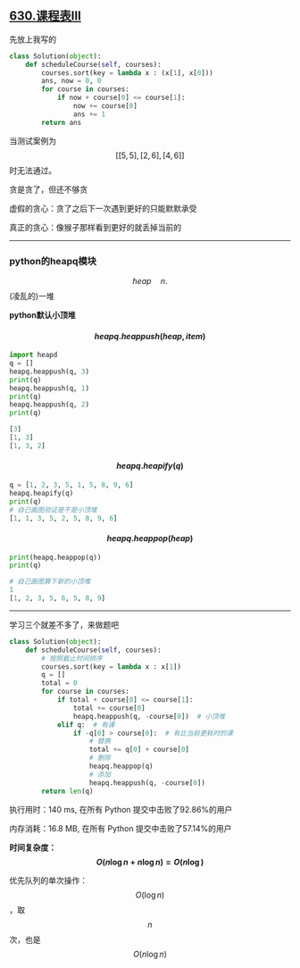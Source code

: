 ## [630.课程表III](https://leetcode-cn.com/problems/course-schedule-iii/)

先放上我写的

```python
class Solution(object):
    def scheduleCourse(self, courses):
        courses.sort(key = lambda x : (x[1], x[0]))
        ans, now = 0, 0
        for course in courses:
            if now + course[0] <= course[1]:
                now += course[0]
                ans += 1
        return ans
```

当测试案例为$$[[5,5],[2,6],[4,6]]$$时无法通过。

贪是贪了，但还不够贪

虚假的贪心：贪了之后下一次遇到更好的只能默默承受

真正的贪心：像猴子那样看到更好的就丢掉当前的

---

### python的heapq模块

$$heap\quad n.$$(凌乱的)一堆

**python默认小顶堆**

#### $$heapq.heappush(heap, item)$$

```python
import heapd
q = []
heapq.heappush(q, 3)
print(q)
heapq.heappush(q, 1)
print(q)
heapq.heappush(q, 2)
print(q)

[3]
[1, 3]
[1, 3, 2]
```

#### $$heapq.heapify(q)$$

```python
q = [1, 2, 3, 5, 1, 5, 8, 9, 6]
heapq.heapify(q)
print(q)
# 自己画图验证是不是小顶堆
[1, 1, 3, 5, 2, 5, 8, 9, 6]
```

#### $$heapq.heappop(heap)$$

```python
print(heapq.heappop(q))
print(q)

# 自己画图算下新的小顶堆
1
[1, 2, 3, 5, 6, 5, 8, 9]
```

---

学习三个就差不多了，来做题吧

```python
class Solution(object):
    def scheduleCourse(self, courses):
        # 按照截止时间排序
        courses.sort(key = lambda x : x[1])
        q = []
        total = 0
        for course in courses:
            if total + course[0] <= course[1]:
                total += course[0]
                heapq.heappush(q, -course[0])  # 小顶堆
            elif q:  # 有课
                if -q[0] > course[0]:  # 有比当前更耗时的课
                    # 替换
                    total += q[0] + course[0]
                    # 删除
                    heapq.heappop(q)
                    # 添加
                    heapq.heappush(q, -course[0])
        return len(q)
```

执行用时：140 ms, 在所有 Python 提交中击败了92.86%的用户

内存消耗：16.8 MB, 在所有 Python 提交中击败了57.14%的用户

**时间复杂度：$$O(n\log n+n\log n)=O(n\log)$$**

优先队列的单次操作：$$O(\log n)$$，取$$n$$次，也是$$O(n\log n)$$

